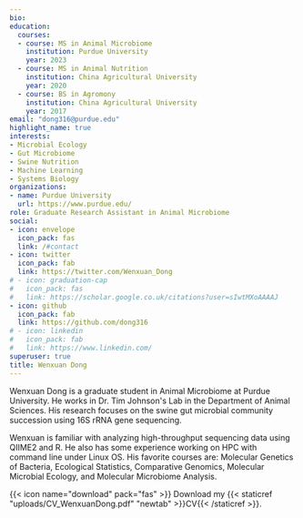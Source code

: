 ```yaml
---
bio: 
education:
  courses:
  - course: MS in Animal Microbiome
    institution: Purdue University
    year: 2023
  - course: MS in Animal Nutrition
    institution: China Agricultural University
    year: 2020
  - course: BS in Agromony
    institution: China Agricultural University
    year: 2017
email: "dong316@purdue.edu"
highlight_name: true
interests:
- Microbial Ecology
- Gut Microbiome
- Swine Nutrition
- Machine Learning
- Systems Biology
organizations:
- name: Purdue University
  url: https://www.purdue.edu/
role: Graduate Research Assistant in Animal Microbiome
social:
- icon: envelope
  icon_pack: fas
  link: /#contact
- icon: twitter
  icon_pack: fab
  link: https://twitter.com/Wenxuan_Dong
# - icon: graduation-cap
#   icon_pack: fas
#   link: https://scholar.google.co.uk/citations?user=sIwtMXoAAAAJ
- icon: github
  icon_pack: fab
  link: https://github.com/dong316
# - icon: linkedin
#   icon_pack: fab
#   link: https://www.linkedin.com/
superuser: true
title: Wenxuan Dong
---
```


Wenxuan Dong is a graduate student in Animal Microbiome at Purdue University. He works in Dr. Tim Johnson's Lab in the Department of Animal Sciences. His research focuses on the swine gut microbial community succession using 16S rRNA gene sequencing.

Wenxuan is familiar with analyzing high-throughput sequencing data using QIIME2 and R. He also has some experience working on HPC with command line under Linux OS. His favorite courses are: Molecular Genetics of Bacteria, Ecological Statistics, Comparative Genomics, Molecular Microbial Ecology, and Molecular Microbiome Analysis.

{{< icon name="download" pack="fas" >}} Download my {{< staticref "uploads/CV_WenxuanDong.pdf" "newtab" >}}CV{{< /staticref >}}.
